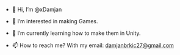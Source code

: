 - 👋 Hi, I’m @xDamjan

- 👀 I’m interested in making Games.

- 🌱 I’m currently learning how to make them in Unity.

- 📫 How to reach me? With my email: damjanbrkic27@gmail.com
